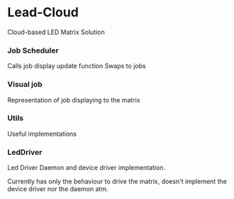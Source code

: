 # Lead-Cloud

Cloud-based LED Matrix Solution

### Job Scheduler
Calls job display update function
Swaps to jobs

### Visual job
Representation of job displaying to the matrix

### Utils
Useful implementations

### LedDriver
Led Driver Daemon and device driver implementation.

Currently has only the behaviour to drive the matrix, doesn't implement the device driver nor the daemon atm.
